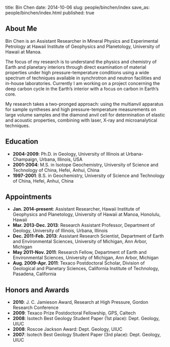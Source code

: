 title: Bin Chen
date: 2014-10-06
slug: people/binchen/index
save_as: people/binchen/index.html
published: true


## About Me
Bin Chen is an Assistant Researcher in Mineral Physics and Experimental Petrology at Hawaii Institute of Geophysics and Planetology, University of Hawaii at Manoa.

The focus of my research is to understand the physics and chemistry of Earth and planetary interiors through direct examination of material properties under high pressure-temperature conditions using a wide spectrum of techniques available in synchrotron and neutron facilities and in-house laboratories. Currently I am working on a project concerning the deep carbon cycle in the Earth’s interior with a focus on carbon in Earth’s core.

My research takes a two-pronged approach: using the multianvil apparatus for sample syntheses and high pressure-temperature measurements on large volume samples and the diamond anvil cell for determination of elastic and acoustic properties, combining with laser, X-ray and microanalytical techniques. 

## Education
- **2004-2009**: Ph.D. in Geology, University of Illinois at Urbana-Champaign, Urbana, Illinois, USA
- **2001-2004**: M.S. in Isotope Geochemistry, University of Science and Technology of China, Hefei, Anhui, China
- **1997-2001**: B.S. in Geochemistry, University of Science and Technology of China, Hefei, Anhui, China

## Appointments
- **Jan. 2014-present**: Assistant Researcher, Hawaii Institute of Geophysics and Planetology, University of Hawaii at Manoa, Honolulu, Hawaii
- **Mar. 2013-Dec. 2013**: Research Assistant Professor, Department of Geology, University of Illinois, Urbana, Illinois
- **Dec. 2011-Feb. 2013**: Assistant Research Scientist, Department of Earth and Environmental Sciences, University of Michigan, Ann Arbor, Michigan
- **May 2011-Nov. 2011**: Research Fellow, Department of Earth and Environmental Sciences, University of Michigan, Ann Arbor, Michigan
- **Aug. 2009-Apr. 2011**: Texaco Postdoctoral Scholar, Division of Geological and Planetary Sciences, California Institute of Technology, Pasadena, California

## Honors and Awards
- **2010**: J. C. Jamieson Award, Research at High Pressure, Gordon Research Conference
- **2009**: Texaco Prize Postdoctoral Fellowship, GPS, Caltech
- **2008**: Isotech Best Geology Student Paper (1st place): Dept. Geology, UIUC
- **2008**: Roscoe Jackson Award: Dept. Geology, UIUC
- **2007**: Isotech Best Geology Student Paper (3rd place): Dept. Geology, UIUC